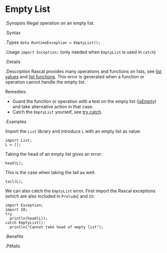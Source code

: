 # Empty List

.Synopsis
Illegal operation on an empty list.

.Syntax

.Types
`data RuntimeException = EmptyList();`
       
.Usage
`import Exception;` (only needed when `EmptyList` is used in `catch`)

.Details

.Description
Rascal provides many operations and functions on lists, see [list values]((Rascal:Values-List)) 
and [list functions]((Library:module:List)).
This error is generated when a function or operation cannot handle the empty list.

Remedies:

* Guard the function or operation with a test on the empty list ([isEmpty]((Library:List-isEmpty))) and 
  take alternative action in that case.
* Catch the `EmptyList` yourself, see [try catch]((Rascal:Statements-TryCatch)).


.Examples

Import the `List` library and introduce `L` with an empty list as value:
```rascal-shell,error
import List;
L = [];
```
Taking the head of an empty list gives an error:
```rascal-shell,continue,error
head(L);
```
This is the case when taking the tail as well:
```rascal-shell,continue,error
tail(L);
```
We can also catch the `EmptyList` error. First import the Rascal exceptions (which are also included in `Prelude`)
and `IO`:
```rascal-shell,continue,error
import Exception;
import IO;
try 
  println(head(L)); 
catch EmptyList(): 
  println("Cannot take head of empty list");
```

.Benefits

.Pitfalls

